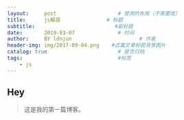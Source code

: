 ```yaml
---
layout:     post                    # 使用的布局（不需要改）
title:      js解惑               # 标题 
subtitle:                          #副标题
date:       2019-03-07              # 时间
author:     BY ldnjun                      # 作者
header-img: img/2017-09-04.png    #这篇文章标题背景图片
catalog: true                       # 是否归档
tags:                               #标签
    - js
---
```


## Hey
>这是我的第一篇博客。

